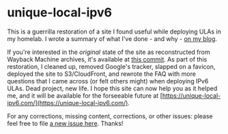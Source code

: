 # unique-local-ipv6

This is a guerrilla restoration of a site I found useful while deploying ULAs in my homelab. I wrote a summary of what I've done - and why - [on my blog](https://chris.partridge.tech/2022/digital-resurrection/).

If you're interested in the *original* state of the site as reconstructed from Wayback Machine archives, it's available at [this commit](https://github.com/tweedge/unique-local-ipv6/tree/e1ad849d232e617445f2f3a47cd43ee5da6c29cf). As part of this restoration, I cleaned up, removed Google's tracker, slapped on a favicon, deployed the site to S3/CloudFront, and rewrote the FAQ with more questions that I came across (or felt others might) when deploying IPv6 ULAs. Dead project, new life. I hope this site can now help you as it helped me, and it will be available for the forseeable future at [https://unique-local-ipv6.com/](https://unique-local-ipv6.com/).

For any corrections, missing content, corrections, or other issues: please feel free to file [a new issue here](https://github.com/tweedge/unique-local-ipv6/issues). Thanks!
